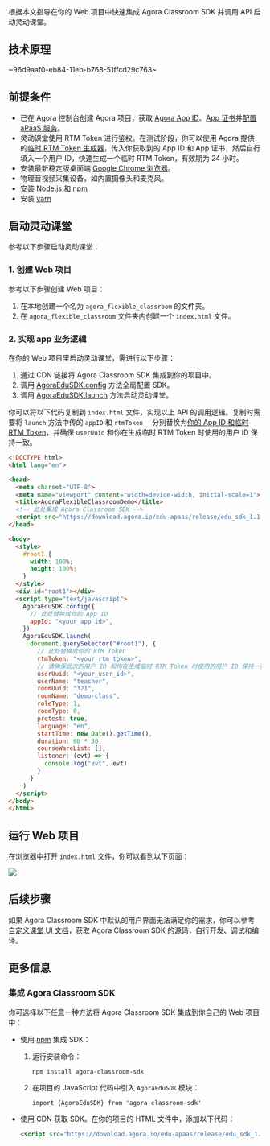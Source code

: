 根据本文指导在你的 Web 项目中快速集成 Agora Classroom SDK 并调用 API 启动灵动课堂。

## 技术原理

~96d9aaf0-eb84-11eb-b768-51ffcd29c763~

<a name="prerequisites"></a>
## 前提条件

- 已在 Agora 控制台创建 Agora 项目，获取 [Agora App ID](/cn/Agora%20Platform/get_appid_token#%E8%8E%B7%E5%8F%96-app-id)、[App 证书](/cn/Agora%20Platform/get_appid_token#%E8%8E%B7%E5%8F%96-app-%E8%AF%81%E4%B9%A6)并[配置 aPaaS 服务](/cn/agora-class/agora_class_prep?platform=Web)。
- 灵动课堂使用 RTM Token 进行鉴权。在测试阶段，你可以使用 Agora 提供的[临时 RTM Token 生成器](https://webdemo.agora.io/token-builder/)，传入你获取到的 App ID 和 App 证书，然后自行填入一个用户 ID，快速生成一个临时 RTM Token，有效期为 24 小时。
- 安装最新稳定版桌面端 [Google Chrome 浏览器](https://www.google.cn/chrome/)。
- 物理音视频采集设备，如内置摄像头和麦克风。
- 安装 [Node.js 和 npm](https://www.npmjs.com/)
- 安装 [yarn](https://yarnpkg.com/)

## 启动灵动课堂

参考以下步骤启动灵动课堂：

### 1. 创建 Web 项目

参考以下步骤创建 Web 项目：

1. 在本地创建一个名为 `agora_flexible_classroom` 的文件夹。
2. 在 `agora_flexible_classroom` 文件夹内创建一个 `index.html` 文件。

### 2. 实现 app 业务逻辑

在你的 Web 项目里启动灵动课堂，需进行以下步骤：

1. 通过 CDN 链接将 Agora Classroom SDK 集成到你的项目中。
2. 调用 [AgoraEduSDK.config](/cn/agora-class/agora_class_api_ref_web?platform=Web#config) 方法全局配置 SDK。
3. 调用 [AgoraEduSDK.launch](/cn/agora-class/agora_class_api_ref_web?platform=Web#launch) 方法启动灵动课堂。

你可以将以下代码复制到 `index.html` 文件，实现以上 API 的调用逻辑。复制时需要将 `launch` 方法中传的 `appID`  和 `rtmToken  ` 分别替换为[你的 App ID 和临时 RTM Token](#prerequisites)，并确保 `userUuid` 和你在生成临时 RTM Token 时使用的用户 ID 保持一致。

```html
<!DOCTYPE html>
<html lang="en">

<head>
  <meta charset="UTF-8">
  <meta name="viewport" content="width=device-width, initial-scale=1">
  <title>AgoraFlexibleClassroomDemo</title>
  <!-- 此处集成 Agora Classroom SDK -->
  <script src="https://download.agora.io/edu-apaas/release/edu_sdk_1.1.2.3.js"></script>
</head>

<body>
  <style>
    #root1 {
      width: 100%;
      height: 100%;
    }
  </style>
  <div id="root1"></div>
  <script type="text/javascript">
    AgoraEduSDK.config({
      // 此处替换成你的 App ID
      appId: "<your_app_id>",
    })
    AgoraEduSDK.launch(
      document.querySelector("#root1"), {
        // 此处替换成你的 RTM Token
        rtmToken: "<your_rtm_token>",
        // 请确保此次的用户 ID 和你在生成临时 RTM Token 时使用的用户 ID 保持一致
        userUuid: "<your_user_id>",
        userName: "teacher",
        roomUuid: "321",
        roomName: "demo-class",
        roleType: 1,
        roomType: 0,
        pretest: true,
        language: "en",
        startTime: new Date().getTime(),
        duration: 60 * 30,
        courseWareList: [],
        listener: (evt) => {
          console.log("evt", evt)
        }
      }
    )
  </script>
</body>
</html>
```

## 运行 Web 项目

在浏览器中打开 `index.html` 文件，你可以看到以下页面：

![](https://web-cdn.agora.io/docs-files/1621308595366)

## 后续步骤

如果 Agora Classroom SDK 中默认的用户界面无法满足你的需求，你可以参考[自定义课堂 UI 文档](/cn/agora-class/agora_class_custom_ui_web?platform=Web)，获取 Agora Classroom SDK 的源码，自行开发、调试和编译。

## 更多信息

<a name="sdk"></a>
### 集成 Agora Classroom SDK

你可选择以下任意一种方法将 Agora Classroom SDK 集成到你自己的 Web 项目中：

- 使用 [npm](https://www.npmjs.com/package/agora-classroom-sdk) 集成 SDK：

  1. 运行安装命令：

     ```
     npm install agora-classroom-sdk
     ```

  2. 在项目的 JavaScript 代码中引入 `AgoraEduSDK` 模块：

     ```
     import {AgoraEduSDK} from 'agora-classroom-sdk'
     ```

- 使用 CDN 获取 SDK。在你的项目的 HTML 文件中，添加以下代码：

  ```html
  <script src="https://download.agora.io/edu-apaas/release/edu_sdk_1.1.5.js"></script>
  ```
